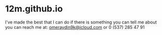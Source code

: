 # 12m.github.io
I've made the best that I can do if there is something you can tell me about you can reach me at: omeraydin9k@icloud.com or 
0 (537) 285 47 91
